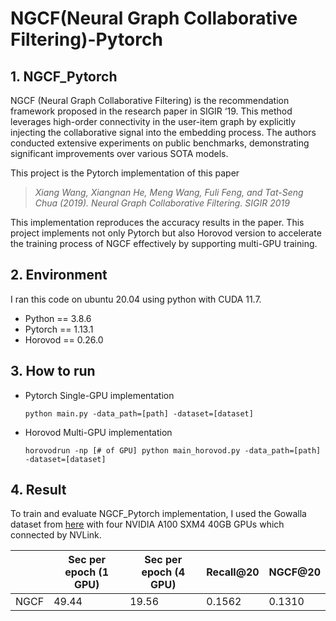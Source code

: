 # NGCF(Neural Graph Collaborative Filtering)-Pytorch



## 1. NGCF_Pytorch

NGCF (Neural Graph Collaborative Filtering) is the recommendation framework proposed in the research paper in SIGIR ‘19. This method leverages high-order connectivity in the user-item graph by explicitly injecting  the collaborative signal into the embedding process. The authors conducted extensive experiments on public benchmarks, demonstrating significant improvements over various SOTA models.

This project is the Pytorch implementation of this paper

> *Xiang Wang, Xiangnan He, Meng Wang, Fuli Feng, and Tat-Seng Chua (2019). Neural Graph Collaborative Filtering. SIGIR 2019*

This implementation reproduces the accuracy results in the paper. This project implements not only Pytorch but also Horovod version to accelerate the training process of NGCF effectively by supporting multi-GPU training.



## 2. Environment

I ran this code on ubuntu 20.04 using python with CUDA 11.7. 

- Python == 3.8.6
- Pytorch == 1.13.1
- Horovod ==  0.26.0



## 3. How to run

- Pytorch Single-GPU implementation

  ```shell
  python main.py -data_path=[path] -dataset=[dataset]
  ```

- Horovod Multi-GPU implementation

  ```shell
  horovodrun -np [# of GPU] python main_horovod.py -data_path=[path] -dataset=[dataset]
  ```



## 4. Result

To train and evaluate NGCF_Pytorch implementation, I used the Gowalla dataset from [here](https://github.com/xiangwang1223/neural_graph_collaborative_filtering) with four NVIDIA A100 SXM4 40GB GPUs which connected by NVLink.

|      | Sec per epoch (1 GPU) | Sec per epoch (4 GPU) | Recall@20 | NGCF@20 |
| :--- | --------------------- | --------------------- | --------- | ------- |
| NGCF | 49.44                 | 19.56                 | 0.1562    | 0.1310  |

